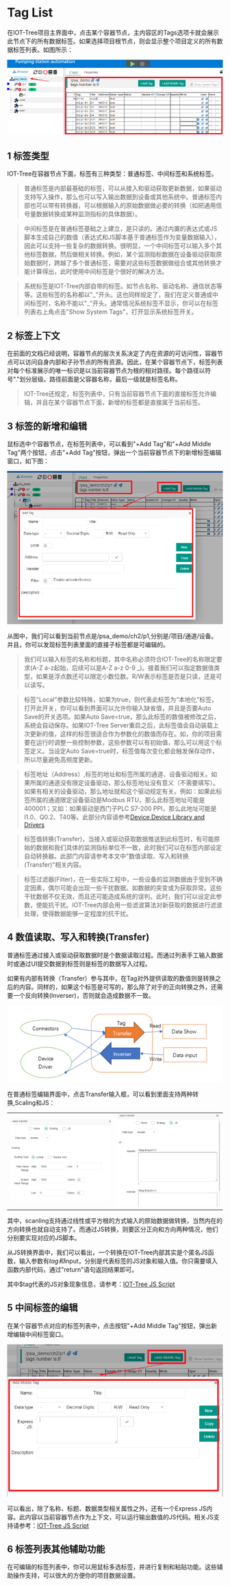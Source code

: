 Tag List
==

在IOT-Tree项目主界面中，点击某个容器节点，主内容区的Tags选项卡就会展示此节点下的所有数据标签。如果选择项目根节点，则会显示整个项目定义的所有数据标签列表。如图所示：

<img src="../img/main/m007.png" />

## 1 标签类型

IOT-Tree在容器节点下面，标签有三种类型：普通标签、中间标签和系统标签。

>普通标签是内部最基础的标签，可以从接入和驱动获取更新数据，如果驱动支持写入操作，那么也可以写入输出数据到设备或其他系统中。普通标签内部也可以带有转换器，可以根据输入的原始数据做必要的转换（如把通用信号量数据转换成某种监测指标的具体数据）。

>中间标签是在普通标签基础之上建立，是只读的。通过内置的表达式或JS脚本生成自己的数值（表达式和JS脚本基于普通标签作为变量数据输入），因此可以支持一些复杂的数据转换。很明显，一个中间标签可以输入多个其他标签数据，然后做相关转换。例如，某个监测指标数据在设备驱动获取原始数据时，跨越了多个普通标签，需要对这些标签数据做组合或其他转换才能计算得出，此时使用中间标签是个很好的解决方法。

>系统标签是IOT-Tree内部自带的标签。如节点名称、驱动名称、通信状态等等。这些标签的名称都以"\_"开头。这也同样规定了，我们在定义普通或中间标签时，名称不能以"\_"开头。通常情况系统标签不显示，你可以在标签列表右上角点击"Show System Tags"，打开显示系统标签开关。

## 2 标签上下文

在前面的文档已经说明，容器节点的层次关系决定了内在资源的可访问性，容器节点可以访问自身内部和子孙节点的所有资源。因此，在某个容器节点下，标签列表对每个标准展示的唯一标识是以当前容器节点为根的相对路径。每个路径以符号"."划分层级。路径前面是父容器名称，最后一级就是标签名称。

>IOT-Tree还规定，标签列表中，只有当前容器节点下面的直接标签允许编辑，并且在某个容器节点下面，新增的标签都是直接属于当前标签。

## 3 标签的新增和编辑

鼠标选中个容器节点，在标签列表中，可以看到"+Add Tag"和"+Add Middle Tag"两个按钮，点击"+Add Tag"按钮，弹出一个当前容器节点下的新增标签编辑窗口，如下图：

<img src="../img/main/m008.png" />

从图中，我们可以看到当前节点是/psa_demo/ch2/p1,分别是/项目/通道/设备。并且，你可以发现标签列表里面的直接子标签都是可编辑的。

>我们可以输入标签的名称和标题，其中名称必须符合IOT-Tree的名称限定要求(A-Z a-z起始，后续可以是A-Z a-z 0-9 _)。接着我们可以指定数据值类型，如果是浮点数还可以限定小数位数。R/W表示标签是否是只读，还是可以读写。

>标签"Local"参数比较特殊，如果为true，则代表此标签为“本地化”标签，打开此开关，你可以看到界面可以允许你输入缺省值，并且是否要Auto Save的开关选项。如果Auto Save=true，那么此标签的数值被修改之后，系统会自动保存。如果IOT-Tree Server重启之后，此标签值会自动装载上次更新的值，这样的标签很适合作为参数化的数值而存在。如，你的项目需要在运行时调整一些控制参数，这些参数可以有初始值，那么可以用这个标签定义。当设定Auto Save=true时，标签值每次变化都会触发保存动作，所以尽量避免高频度更新。


>标签地址（Address）,标签的地址和标签所属的通道、设备驱动相关。如果所属的通道没有限定设备驱动，那么标签地址没有意义（不需要填写）。如果有相关的设备驱动，那么地址就和这个驱动规定有关。例如：如果此标签所属的通道限定设备驱动是Modbus RTU，那么此标签地址可能是 400001；又如：如果驱动是西门子PLC S7-200 PPI，那么此地址可能是I1.0、Q0.2、T40等。此部分内容请参考[Device,Device Library and Drivers][device]

>标签值转换(Transfer)，当接入或驱动获取数据推送到此标签时，有可能原始的数据和我们具体的监测指标单位不一致，此时我们可以在标签内部设定自动转换器。此部门内容请参考本文中"数值读取、写入和转换(Transfer)"相关内容。

>标签过滤器(Filter)，在一些实际工程中，一些设备的监测数据由于受到不确定因素，偶尔可能会出现一些干扰数据。如数据的突变或为获取异常。这些干扰数据不仅无效，而且还可能造成系统的误判。此时，我们可以设定此参数，使能抗干扰。IOT-Tree内部会用一些滤波算法对新获取的数据进行滤波处理，使得数据能够一定程度的抗干扰。

[device]:../device/index.md

## 4 数值读取、写入和转换(Transfer)

普通标签通过接入或驱动获取数据时是个数据读取过程。而通过列表手工输入数据时或通过UI提交数据到标签则是标签的数据写入过程。

如果有内部有转换（Transfer）参与其中，在Tag对外提供读取的数值则是转换之后的内容。同样的，如果这个标签是可写的，那么除了对于的正向转换之外，还需要一个反向转换(Inverser)，否则就会造成数据不一致。

<img src="../img/main/m010.png" />

在普通标签编辑界面中，点击Transfer输入框，可以看到里面支持两种转换,Scaling和JS：

<table>
    <tr>
        <td><img src="../img/main/m009.png" /></td>
        <td><img src="../img/main/m011.png" /></td>
    </tr>
</table>

其中，scanling支持通过线性或平方根的方式输入的原始数据做转换，当然内在的方向转换也就自动支持了。而通过JS转换，则要区分正向和方向两种情况，他们分别要实现对应的JS脚本。

从JS转换界面中，我们可以看出，一个转换在IOT-Tree内部其实是个匿名JS函数，输入参数有$tag和$input，分别是代表标签的JS对象和输入值。你只需要填入函数内部代码，通过"return"语句返回结果即可。

其中$tag代表的JS对象现象信息，请参考：[IOT-Tree JS Script][js]

[js]:../advanced/adv_js.md

## 5 中间标签的编辑

在某个容器节点对应的标签列表中，点击按钮"+Add Middle Tag"按钮，弹出新增编辑中间标签窗口。

<img src="../img/main/m012.png" />

可以看出，除了名称、标题、数据类型相关属性之外，还有一个Express JS内容。此内容以当前容器节点作为上下文，可以运行输出数值的JS代码。相关JS支持请参考：[IOT-Tree JS Script][js]

## 6 标签列表其他辅助功能

在可编辑的标签列表中，你可以用鼠标多选标签，并进行复制和粘贴功能。这些辅助操作支持，可以很大的方便你的项目数据设置。
